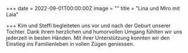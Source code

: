 +++
date = 2022-09-01T00:00:00Z
image = ""
title = "Lina und Miro mit Laia"

+++
Kim und Steffi begleiteten uns vor und nach der Geburt unserer Tochter. Dank ihrem herzlichen und humorvollen Umgang fühlten wir uns jederzeit in besten Händen. Mit ihrer Unterstützung konnten wir den Einstieg ins Familienleben in vollen Zügen geniessen.